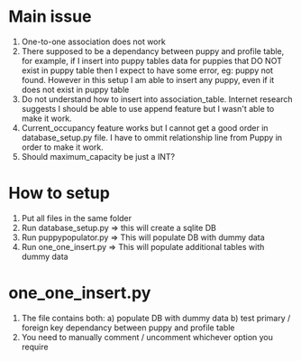 # Main issue
1. One-to-one association does not work
2. There supposed to be a dependancy between puppy and profile table, for example, if I insert into puppy tables data for puppies that DO NOT exist in puppy table then I expect to have some error, eg: puppy not found. However in this setup I am able to insert any puppy, even if it does not exist in puppy table
3. Do not understand how to insert into association_table. Internet research suggests I should be able to use append feature but I wasn't able to make it work.
4. Current_occupancy feature works but I cannot get a good order in database_setup.py file. I have to ommit relationship line from Puppy in order to make it work.
5. Should maximum_capacity be just a INT?

# How to setup
1. Put all files in the same folder
2. Run database_setup.py => this will create a sqlite DB
3. Run puppypopulator.py => This will populate DB with dummy data
4. Run one_one_insert.py => This will populate additional tables with dummy data

# one_one_insert.py
1. The file contains both: 
    a) populate DB with dummy data
    b) test primary / foreign key dependancy between puppy and profile table
2. You need to manually comment / uncomment whichever option you require
